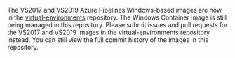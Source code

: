 The VS2017 and VS2019 Azure Pipelines Windows-based images are now in the [virtual-environments](https://github.com/actions/virtual-environments) repository. The Windows Container image is still being managed in this repository. Please submit issues and pull requests for the VS2017 and VS2019 images in the virtual-environments repository instead. You can still view the full commit history of the images in this repository.
